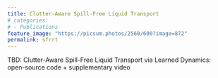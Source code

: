 ```yaml
---
title: Clutter-Aware Spill-Free Liquid Transport
# categories:
# - Publications
feature_image: "https://picsum.photos/2560/600?image=872"
permalink: sfrrt
---
```

TBD: Clutter-Aware Spill-Free Liquid Transport via Learned Dynamics: open-source code + supplementary video

